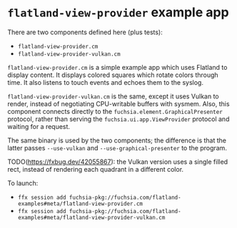 # `flatland-view-provider` example app

There are two components defined here (plus tests):
- `flatland-view-provider.cm`
- `flatland-view-provider-vulkan.cm`

`flatland-view-provider.cm` is a simple example app which uses Flatland to display
content.  It displays colored squares which rotate colors through time.  It also listens
to touch events and echoes them to the syslog.

`flatland-view-provider-vulkan.cm` is the same, except it uses Vulkan to render, instead
of negotiating CPU-writable buffers with sysmem.  Also, this component connects directly
to the `fuchsia.element.GraphicalPresenter` protocol, rather than serving the
`fuchsia.ui.app.ViewProvider` protocol and waiting for a request.

The same binary is used by the two components; the difference is that the latter
passes `--use-vulkan` and `--use-graphical-presenter` to the program.

TODO(https://fxbug.dev/42055867): the Vulkan version uses a single filled rect, instead of rendering
each quadrant in a different color.

To launch:
- `ffx session add fuchsia-pkg://fuchsia.com/flatland-examples#meta/flatland-view-provider.cm`
- `ffx session add fuchsia-pkg://fuchsia.com/flatland-examples#meta/flatland-view-provider-vulkan.cm`
